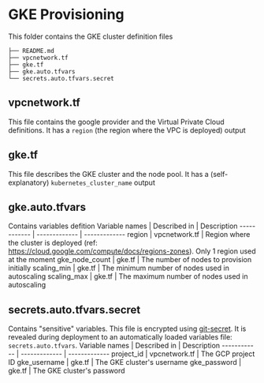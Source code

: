 # GKE Provisioning
This folder contains the GKE cluster definition files
```
├── README.md
├── vpcnetwork.tf
├── gke.tf
├── gke.auto.tfvars 
└── secrets.auto.tfvars.secret
```

## vpcnetwork&#46;tf
This file contains the google provider and the Virtual Private Cloud definitions.
It has a `region` (the region where the VPC is deployed) output

## gke&#46;tf
This file describes the GKE cluster and the node pool.
It has a (self-explanatory) `kubernetes_cluster_name` output

## gke.auto.tfvars
Contains variables defition
Variable names | Described in | Description
------------ | ------------- | -------------
region | vpcnetwork&#46;tf | Region where the cluster is deployed (ref: https://cloud.google.com/compute/docs/regions-zones). Only 1 region used at the moment
gke_node_count | gke&#46;tf | The number of nodes to provision initially
scaling_min | gke&#46;tf | The minimum number of nodes used in autoscaling
scaling_max | gke&#46;tf | The maximum number of nodes used in autoscaling

## secrets.auto.tfvars.secret
Contains "sensitive" variables. This file is encrypted using [git-secret](https://git-secret.io/). It is revealed during deployment to an automatically loaded variables file: `secrets.auto.tfvars`.
Variable names | Described in | Description
------------ | ------------- | -------------
project_id | vpcnetwork&#46;tf | The GCP project ID
gke_username | gke&#46;tf | The GKE cluster's username
gke_password | gke&#46;tf | The GKE cluster's password